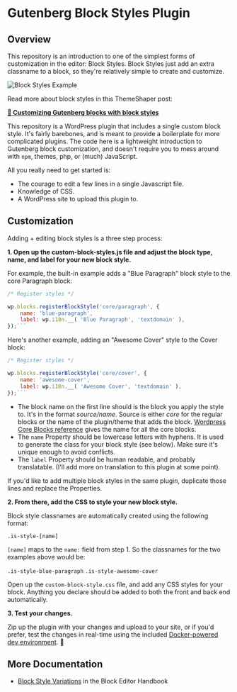# Gutenberg Block Styles Plugin

## Overview

This repository is an introduction to one of the simplest forms of customization in the editor: Block Styles. Block Styles just add an extra classname to a block, so they're relatively simple to create and customize. 

![Block Styles Example](https://cldup.com/xpyaqSiB3h-3000x3000.png)

Read more about block styles in this ThemeShaper post: 

[**📄 Customizing Gutenberg blocks with block styles**](https://themeshaper.com/2019/02/15/customizing-gutenberg-blocks-with-block-styles/)

This repository is a WordPress plugin that includes a single custom block style. It's fairly barebones, and is meant to provide a boilerplate for more complicated plugins. The code here is a lightweight introduction to Gutenberg block customization, and doesn't require you to mess around with `npm`, themes, php, or (much) JavaScript. 

All you really need to get started is: 

- The courage to edit a few lines in a single Javascript file. 
- Knowledge of CSS.
- A WordPress site to upload this plugin to.

## Customization

Adding + editing block styles is a three step process: 

**1. Open up the custom-block-styles.js file and adjust the block type, name, and label for your new block style.**

For example, the built-in example adds a "Blue Paragraph" block style to the core Paragraph block: 

```js
/* Register styles */

wp.blocks.registerBlockStyle('core/paragraph', {
	name: 'blue-paragraph',
	label: wp.i18n.__( 'Blue Paragraph', 'textdomain' ),
});```

```

Here's another example, adding an "Awesome Cover" style to the Cover block:
```js
/* Register styles */

wp.blocks.registerBlockStyle('core/cover', {
	name: 'awesome-cover',
	label: wp.i18n.__( 'Awesome Cover', 'textdomain' ),
});```

```


* The block name on the first line should is the block you apply the style to. It's in the format _source/name_. Source is either _core_ for the regular blocks or the name of the plugin/theme that adds the block. [Wordpress Core Blocks reference](https://developer.wordpress.org/block-editor/reference-guides/core-blocks/) gives the name for all the core blocks. 
* The `name` Property should be lowercase letters with hyphens. It is used to generate the class for your block style (see below). Make sure it's unique enough to avoid conflicts.
* The `label` Property should be human readable, and probably translatable. (I'll add more on translation to this plugin at some point).

If you'd like to add multiple block styles in the same plugin, duplicate those lines and replace the Properties.

**2. From there, add the CSS to style your new block style.**

Block style classnames are automatically created using the following format: 

`.is-style-[name]`

`[name]` maps to the `name:` field from step 1. So the classnames for the two examples above would be: 

`.is-style-blue-paragraph`
`.is-style-awesome-cover`

Open up the `custom-block-style.css` file, and add any CSS styles for your block. Anything you declare should be added to both the front and back end automatically.

**3. Test your changes.**

Zip up the plugin with your changes and upload to your site, or if you'd prefer, test the changes in real-time using the included [Docker-powered dev environment](DOCKER.md). 🎉

## More Documentation

- [Block Style Variations](https://developer.wordpress.org/block-editor/reference-guides/block-api/block-styles/) in the Block Editor Handbook


